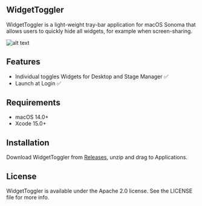 ## WidgetToggler

WidgetToggler is a light-weight tray-bar application for macOS Sonoma that allows users to quickly hide all widgets, for example when screen-sharing.

![alt text](https://raw.githubusercontent.com/sieren/widgettoggler/master/media/screenshot.png "WidgetToggler" )

## Features
- Individual toggles Widgets for Desktop and Stage Manager ✅
- Launch at Login ✅

## Requirements

 - macOS 14.0+
 - Xcode 15.0+

## Installation

Download WidgetToggler from [Releases](https://github.com/sieren/widgettoggler/releases), unzip and drag to Applications.

## License

WidgetToggler is available under the Apache 2.0 license. See the LICENSE file for more info.

 